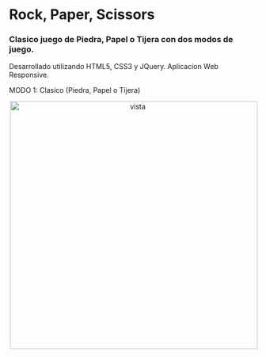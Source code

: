 # Rock, Paper, Scissors
### Clasico juego de Piedra, Papel o Tijera con dos modos de juego. 

Desarrollado utilizando HTML5, CSS3 y JQuery. Aplicacion Web Responsive.

MODO 1: Clasico (Piedra, Papel o Tijera)


<div align="center" >
<img width="500px" alt="vista" src="">
</div>
